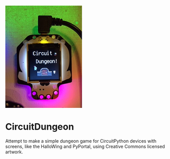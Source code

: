 ![CircuitDungeon splash](images/CircuitDungeonSplash.JPG)

# CircuitDungeon

Attempt to make a simple dungeon game for CircuitPython devices with screens,
like the HalloWing and PyPortal, using Creative Commons licensed artwork.

